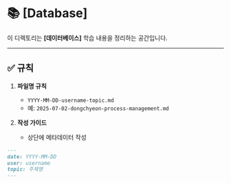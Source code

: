 # 📚 [Database]

이 디렉토리는 **[데이터베이스]** 학습 내용을 정리하는 공간입니다.

---

## ✅ 규칙

1. **파일명 규칙**
    - `YYYY-MM-DD-username-topic.md`
    - 예: `2025-07-02-dongchyeon-process-management.md`

2. **작성 가이드**
    - 상단에 메타데이터 작성

```markdown
---
date: YYYY-MM-DD
user: username
topic: 주제명
---